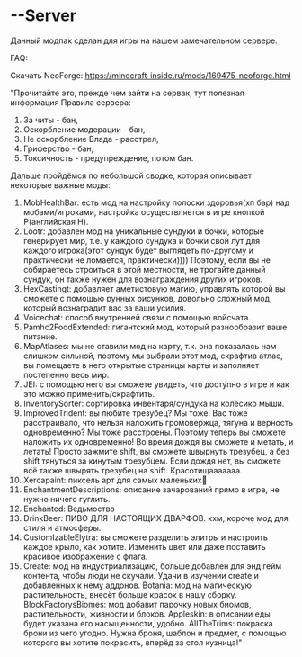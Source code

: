 # --Server

Данный модпак сделан для игры на нашем замечательном сервере.

FAQ:

Скачать NeoForge:
https://minecraft-inside.ru/mods/169475-neoforge.html

"Прочитайте это, прежде чем зайти на сервак, тут полезная информация
Правила сервера:
1. За читы - бан,
2. Оскорбление модерации - бан,
3. Не оскорбление Влада - расстрел,
4. Гриферство - бан,
5. Токсичность - предупреждение, потом бан.

Дальше пройдёмся по небольшой сводке, которая описывает некоторые важные моды:

1. MobHealthBar: есть мод на настройку полоски здоровья(хп бар) над мобами/игроками, настройка осуществляется в игре кнопкой Р(английская H).
2. Lootr: добавлен мод на уникальные сундуки и бочки, которые генерирует мир, т.е. у каждого сундука и бочки свой лут для каждого игрока(этот сундук будет выглядеть по-другому и практически не ломается, практически)))) Поэтому, если вы не собираетесь строиться в этой местности, не трогайте данный сундук, он также нужен для вознаграждения других игроков.
3. HexCastingt: добавляет аметистовую магию, управлять которой вы сможете с помощью рунных рисунков, довольно сложный мод, который вознаградит вас за ваши усилия.
4. Voicechat: способ внутренней связи с помощью войсчата.
5. Pamhc2FoodExtended: гигантский мод, который разнообразит ваше питание.
6. MapAtlases: мы не ставили мод на карту, т.к. она показалась нам слишком сильной, поэтому мы выбрали этот мод, скрафтив атлас, вы помещаете в него открытые страницы карты и заполняет постепенно весь мир.
7. JEI: с помощью него вы сможете увидеть, что доступно в игре и как это можно применить/скрафтить.
8. InventorySorter: сортировка инвентаря/сундука на колёсико мыши.
9. ImprovedTrident: вы любите трезубец? Мы тоже. Вас тоже расстраивало, что нельзя наложить громовержца, тягуна и верность одновременно? Мы тоже расстроены. Поэтому теперь вы сможете наложить их одновременно! Во время дождя вы сможете и метать, и летать! Просто зажмите shift, вы сможете швырнуть трезубец, а без shift тянуться за кинутым трезубцем. Если дождя нет, вы сможете всё также швырять трезубец на shift. Красотищааааааа.
10. Xercapaint: пиксель арт для самых маленьких🌚
11. EnchantmentDescriptions: описание зачарований прямо в игре, не нужно ничего гуглить.
12. Enchanted: Ведьмоство
13. DrinkBeer: ПИВО ДЛЯ НАСТОЯЩИХ ДВАРФОВ. кхм, короче мод для стиля и атмосферы.
14. CustomIzableElytra: вы сможете разделить элитры и настроить каждое крыло, как хотите. Изменить цвет или даже поставить красивое изображение с флага.
15. Create: мод на индустриализацию, больше добавлен для энд гейм контента, чтобы люди не скучали. Удачи в изучении create и добавленных к нему аддонов.
Botania: мод на магическую растительность, внесёт больше красок в нашу сборку.
BlockFactorysBiomes: мод добавит парочку новых биомов, растительности, живности и блоков.
Appleskin: в описании еды будет указана его насыщенности, удобно.
AllTheTrims: покраска брони из чего угодно. Нужна броня, шаблон и предмет, с помощью которого вы хотите покрасить, вперёд за стол кузница!"
